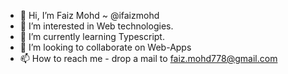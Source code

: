- 👋 Hi, I’m Faiz Mohd ~ @ifaizmohd
- 👀 I’m interested in Web technologies.
- 🌱 I’m currently learning Typescript.
- 💞️ I’m looking to collaborate on Web-Apps
- 📫 How to reach me - drop a mail to faiz.mohd778@gmail.com

<!---
ifaizmohd/ifaizmohd is a ✨ special ✨ repository because its `README.md` (this file) appears on your GitHub profile.
You can click the Preview link to take a look at your changes.
--->
